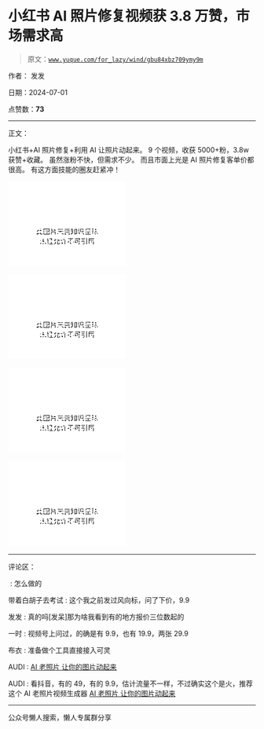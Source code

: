 # 小红书 AI 照片修复视频获 3.8 万赞，市场需求高

> 原文：[`www.yuque.com/for_lazy/wind/gbu84xbz709ymy9m`](https://www.yuque.com/for_lazy/wind/gbu84xbz709ymy9m)

作者： 发发

日期：2024-07-01

点赞数：**73**

* * *

正文：

小红书+AI 照片修复+利用 AI 让照片动起来。 9 个视频，收获 5000+粉，3.8w 获赞+收藏。 虽然涨粉不快，但需求不少。
而且市面上光是 AI 照片修复客单价都很高。 有这方面技能的圈友赶紧冲！

![](img/a538776938b285ab3b23d932eb2725ce.png "None")

![](img/c12448aa4ee08d0a2374a591e974f675.png "None")

![](img/2fca0824c41ac7764a2fc064d0121875.png "None")

![](img/9d494dd1e0f0510c6d768690f2fa2577.png "None")

* * *

评论区：

⁡⁣ : 怎么做的

带着白胡子去考试 : 这个我之前发过风向标，问了下价，9.9

发发 : 真的吗[发呆]那为啥我看到有的地方报价三位数起的

一时 : 视频号上问过，的确是有 9.9，也有 19.9，两张 29.9

布衣 : 准备做个工具直接接入可灵

AUDI : [AI 老照片 让你的图片动起来](https://laozhaopianai.com)

AUDI : 看抖音，有的 49，有的 9.9，估计流量不一样，不过确实这个是火，推荐这个 AI 老照片视频生成器 [AI 老照片 让你的图片动起来](https://laozhaopianai.com) 

* * *

公众号懒人搜索，懒人专属群分享